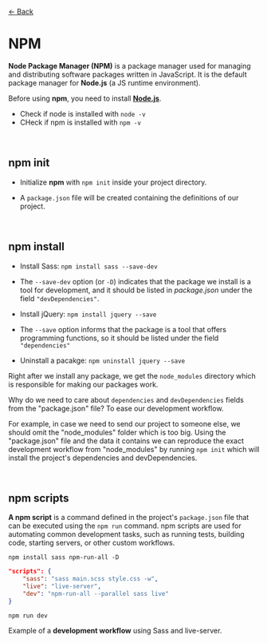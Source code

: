 [&larr; Back](./README.md)

# NPM

**Node Package Manager (NPM)** is a package manager used for managing and distributing software packages written in JavaScript. It is the default package manager for **Node.js** (a JS runtime environment).

Before using **npm**, you need to install [**Node.js**](https://nodejs.org/en).

- Check if node is installed with `node -v`
- CHeck if npm is installed with `npm -v`

<br>

## npm init

- Initialize **npm** with `npm init` inside your project directory.

- A `package.json` file will be created containing the definitions of our project.

<br>

## npm install

- Install Sass: `npm install sass --save-dev`

- The `--save-dev` option (or `-D`) indicates that the package we install is a tool for development, and it should be listed in _package.json_ under the field `"devDependencies"`.

- Install jQuery: `npm install jquery --save`

- The `--save` option informs that the package is a tool that offers programming functions, so it should be listed under the field `"dependencies"`

- Uninstall a pacakge: `npm uninstall jquery --save`

Right after we install any package, we get the `node_modules` directory which is responsible for making our packages work.

Why do we need to care about `dependencies` and `devDependencies` fields from the "package.json" file? To ease our development workflow.

For example, in case we need to send our project to someone else, we should omit the "node_modules" folder which is too big. Using the "package.json" file and the data it contains we can reproduce the exact development workflow from "node_modules" by running `npm init` which will install the project's dependencies and devDependencies.

<br>

## npm scripts

**A npm script** is a command defined in the project's `package.json` file that can be executed using the `npm run` command. npm scripts are used for automating common development tasks, such as running tests, building code, starting servers, or other custom workflows.

```
npm install sass npm-run-all -D
```

```json
"scripts": {
    "sass": "sass main.scss style.css -w",
    "live": "live-server",
    "dev": "npm-run-all --parallel sass live"
}
```

```
npm run dev
```

Example of a **development workflow** using Sass and live-server.

<!-- **A Build Process** is a sequence of tasks we perform automatically after we finish developing a project, or a certain feature of the project. The result of the build process is the final files ready for deployment. -->

<br>
